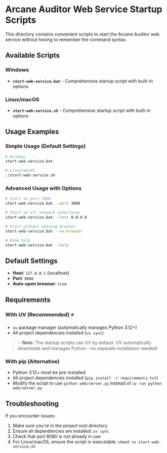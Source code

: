 # Arcane Auditor Web Service Startup Scripts

This directory contains convenient scripts to start the Arcane Auditor web service without having to remember the command syntax.

## Available Scripts

### Windows
- **`start-web-service.bat`** - Comprehensive startup script with built-in options

### Linux/macOS
- **`start-web-service.sh`** - Comprehensive startup script with built-in options

## Usage Examples

### Simple Usage (Default Settings)
```bash
# Windows
start-web-service.bat

# Linux/macOS
./start-web-service.sh
```

### Advanced Usage with Options
```bash
# Start on port 3000
start-web-service.bat --port 3000

# Start on all network interfaces
start-web-service.bat --host 0.0.0.0

# Start without opening browser
start-web-service.bat --no-browser

# Show help
start-web-service.bat --help
```

## Default Settings

- **Host**: `127.0.0.1` (localhost)
- **Port**: `8080`
- **Auto-open browser**: `true`

## Requirements

### With UV (Recommended) ⭐
- `uv` package manager (automatically manages Python 3.12+)
- All project dependencies installed (`uv sync`)

> 💡 **Note:** The startup scripts use UV by default. UV automatically downloads and manages Python - no separate installation needed!

### With pip (Alternative)
- Python 3.12+ must be pre-installed
- All project dependencies installed (`pip install -r requirements.txt`)
- Modify the script to use `python web/server.py` instead of `uv run python web/server.py`

## Troubleshooting

If you encounter issues:

1. Make sure you're in the project root directory
2. Ensure all dependencies are installed: `uv sync`
3. Check that port 8080 is not already in use
4. For Linux/macOS, ensure the script is executable: `chmod +x start-web-service.sh`
